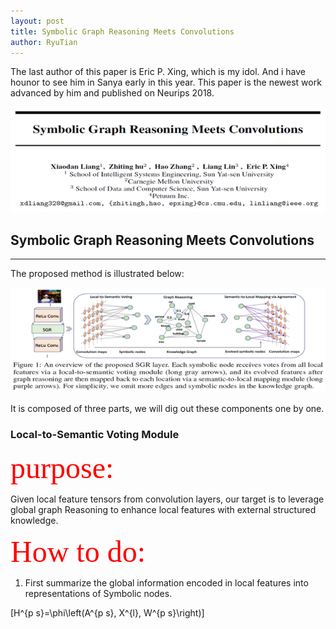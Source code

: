 ```yaml
---
layout: post
title: Symbolic Graph Reasoning Meets Convolutions
author: RyuTian
---
```


The last author of this paper is Eric P. Xing, which is my idol. And i have hounor to see him in Sanya early in this year. This paper is the newest work advanced by him and published on Neurips 2018.

![title](../images/sgr-1.png)

## Symbolic Graph Reasoning Meets Convolutions
-----
The proposed method is illustrated below:

![title](../images/sgr-2.png)

It is composed of three parts, we will dig out these components one by one.

### Local-to-Semantic Voting Module

<font color=red size=8 face="黑体">purpose:</font>

Given local feature tensors from convolution layers, our target is to leverage global graph Reasoning to enhance local features with external structured knowledge.

<font color=red size=8 face="黑体">How to do:</font>

1. First summarize the global information encoded in local features into representations of Symbolic nodes.

\[H^{p s}=\phi\left(A^{p s}, X^{l}, W^{p s}\right)\]
